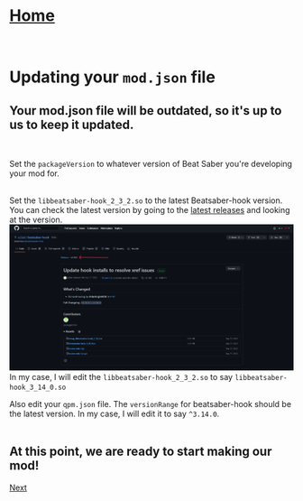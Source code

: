 # [Home](/index.html)  
<br/>

# Updating your `mod.json` file
## Your mod.json file will be outdated, so it's up to us to keep it updated.
<br/>

Set the `packageVersion` to whatever version of Beat Saber you're developing your mod for.  
<br/>

Set the `libbeatsaber-hook_2_3_2.so` to the latest Beatsaber-hook version. You can check the latest version by going to the [latest releases](https://github.com/sc2ad/beatsaber-hook/releases/latest) and looking at the version.  
![](/images/beatsaberhook-version.png)  
In my case, I will edit the `libbeatsaber-hook_2_3_2.so` to say `libbeatsaber-hook_3_14_0.so`
<br/>

Also edit your `qpm.json` file. The `versionRange` for beatsaber-hook should be the latest version. In my case, I will edit it to say `^3.14.0`.  
<br/>

## At this point, we are ready to start making our mod!
[Next](./coding-your-mod.md)